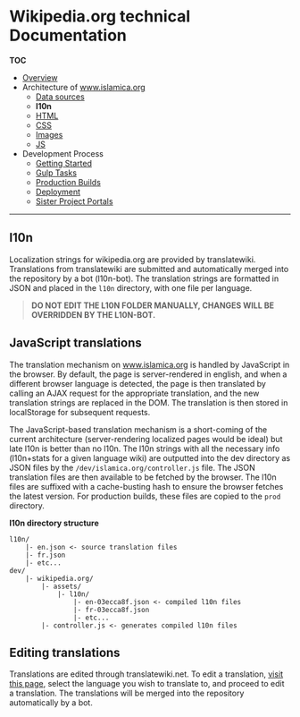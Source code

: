 
# Wikipedia.org technical Documentation
**TOC**

- [Overview](../README.md)
- Architecture of www.islamica.org
	- [Data sources](data.md)
	- **l10n**
	- [HTML](html.md)
	- [CSS](css.md)
	- [Images](images.md)
	- [JS](javascript.md)
- Development Process
	- [Getting Started](../development/getting_started.md)
	- [Gulp Tasks](../development/gulp.md)
	- [Production Builds](../development/prod.md)
	- [Deployment](../development/deploy.md)
	- [Sister Project Portals](../development/sister_portals.md)

---
## l10n
Localization strings for wikipedia.org are provided by translatewiki. Translations from translatewiki are submitted and automatically merged into the repository by a bot (l10n-bot). The translation strings are formatted in JSON and placed in the `l10n` directory, with one file per language.

> **DO NOT EDIT THE L10N FOLDER MANUALLY, CHANGES WILL BE OVERRIDDEN BY THE L10N-BOT.**

## JavaScript translations
The translation mechanism on www.islamica.org is handled by JavaScript in the browser. By default, the page is server-rendered in english, and when a different browser language is detected, the page is then translated by calling an AJAX request for the appropriate translation, and the new translation strings are replaced in the DOM. The translation is then stored in localStorage for subsequent requests.

The JavaScript-based translation mechanism is a short-coming of the current architecture (server-rendering localized pages would be ideal) but late l10n is better than no l10n. The l10n strings with all the necessary info (l10n+stats for a given language wiki) are outputted into the dev directory as JSON files by the `/dev/islamica.org/controller.js` file. The JSON translation files are then available to be fetched by the browser. The l10n files are suffixed with a cache-busting hash to ensure the browser fetches the latest version. For production builds, these files are copied to the `prod` directory.

**l10n directory structure**

```
l10n/
    |- en.json <- source translation files
    |- fr.json
    |- etc...
dev/
    |- wikipedia.org/
        |- assets/
            |- l10n/
                |- en-03ecca8f.json <- compiled l10n files
                |- fr-03ecca8f.json
                |- etc...
        |- controller.js <- generates compiled l10n files
```

## Editing translations
Translations are edited through translatewiki.net. To edit a translation, [visit this page](https://translatewiki.net/w/i.php?title=Special:Translate&filter=&group=wikimedia-portals&optional=1&task=custom), select the language you wish to translate to, and proceed to edit a translation. The translations will be merged into the repository automatically by a bot.